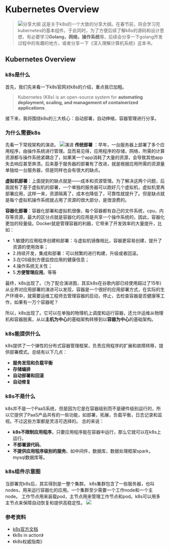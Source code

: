 # **Kubernetes Overview**
>![分享大纲](http://shentupenghui.cn-sh2.ufileos.com/k8s%20share.png)
这是关于k8s的一个大致的分享大纲。在春节前，将会学习完kubernetes的基本组件。于此同时，为了方便后续了解k8s的源码和设计思想，有必要学习**Golang，网络，操作系统**等，后续会分享一下golang开发过程中的有趣的地方，或者分享一下《深入理解计算机系统》这本书。

 ## **Kubernetes Overview** 
 ### **k8s是什么**
 首先，我们先来看一下k8s官网对k8s的介绍，重点我已加粗。
 > Kubernetes (K8s) is an open-source system for **automating deployment, scaling, and management of containerized applications**.

接下来，我将围绕k8s的三大核心：自动部署，自动伸缩，容器管理进行分享。
### **为什么需要k8s**
先看一下常规架构的演进。
![演进](http://shentupenghui.cn-sh2.ufileos.com/container_evolution.svg)
**传统部署** ：早年，一台服务器上部署了多个应用程序，由操作系统进行管理。显而易见得，应用程序的存储，网络，所需的计算资源都与操作系统紧耦合了，如果某一个app消耗了大量的资源，会导致其他app失去响应甚至奔溃。后来基于服务器的部署有了改进，就是根据应用所需的资源量单独给一台服务器，但是同样也会有很大的缺点。

**虚拟机部署**：上面提到的缺点就是——成本和资源管理。为了解决这两个问题，后面就有了基于虚拟机的部署，一个单独的服务器可以跑好几个虚拟机，虚拟机里再部署应用，这样一来，资源隔离了，成本也降低了，可靠性就提升了。但是缺点就是每个虚拟机操作系统就占用了资源的很大部分，是很浪费的。

**容器化部署**：容器化部署和虚拟机很像，每个容器都有自己的文件系统，cpu，内存等资源，最大的区分点就是容器化的应用是共享一个操作系统的，因此，容器化更加的轻量级。Docker就是管理容器的利器，它带来了开发效率的大量提升，比如：
* 1.敏捷的应用程序创建和部署：与虚拟机镜像相比，容器更容易创建，提升了资源的使用效率；
* 2.持续开发，集成和部署：可以频繁的进行构建，升级或者回滚。
* 3.在OS级别方便监控应用的健康信息；
* 4.操作系统无关性；
* 5.**方便管理应用**。等等

最终，k8s出现了。（为了配合演进图，其实k8s在谷歌内部已经使用超过了15年)
从业界对应用部署的演进可以发现，容器是一个很好的应用部署方式，在实际的生产环境中，就需要运维工程师去管理容器的启动，停止，去检查容器是否健康等工作，如果有一万个容器呢？

所以，k8s出现了。它可以在单独的物理机上调度和运行容器，还允许运维从物理机和容器脱离，从以**主机为中心**的基础架构转移到以**容器为中心**的基础架构。
### **k8s能提供什么**
k8s提供了一个弹性的分布式容器管理框架，负责应用程序的扩展和故障转移，提供部署模式。总结有以下几点：
* **服务发现和负载平衡**
* **存储编排**
* **自动部署和回滚**
* **自动修复**
### **k8s不是什么**
k8s并不是一个PaaS系统，但是因为它是在容器级别而不是硬件级别运行的，所以它提供了PaaS产品共有的一些功能，如部署，拓展，负载平衡，日志记录和监视。不过这些方案都是灵活可选择的。
总的来说：
* **k8s不限制应用程序**。只要应用程序能在容器中运行，那么它就可以在k8s上运行。
* **不部署源代码**。
* **不提供应用程序级别的服务**。如中间件，数据库，数据处理框架spark，mysql数据库等。

### **k8s组件示意图**
当部署完k8s后，其实得到是一整个集群。
k8s集群包含了一些服务器，也叫nodes，用来运行容器化的应用。一个集群至少需要一个工作node和一个主node。
工作节点用来装载pod，主节点用来管理工作节点和pod。k8s可以用多主节点来保障自动恢复和提供高稳定性。
![](http://shentupenghui.cn-sh2.ufileos.com/components-of-kubernetes.png)
### **参考资料**
* [k8s官方文档](https://kubernetes.io/docs/concepts/overview)
* 《k8s in action》
* 《k8s权威指南》
